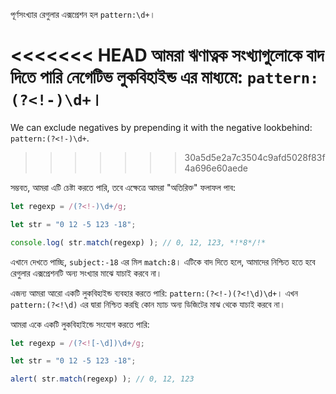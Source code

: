 
পূর্ণসংখ্যার রেগুলার এক্সপ্রেশন হল `pattern:\d+`।

<<<<<<< HEAD
আমরা ঋণাত্নক সংখ্যাগুলোকে বাদ দিতে পারি নেগেটিভ লুকবিহাইন্ড এর মাধ্যমে: `pattern:(?<!-)\d+`।
=======
We can exclude negatives by prepending it with the negative lookbehind: `pattern:(?<!-)\d+`.
>>>>>>> 30a5d5e2a7c3504c9afd5028f83f4a696e60aede

সম্ভবত, আমরা এটি চেষ্টা করতে পারি, তবে এক্ষেত্রে আমরা "অতিরিক্ত" ফলাফল পাব:

```js run
let regexp = /(?<!-)\d+/g;

let str = "0 12 -5 123 -18";

console.log( str.match(regexp) ); // 0, 12, 123, *!*8*/!*
```

এখানে দেখতে পাচ্ছি, `subject:-18` এর মিল `match:8`। এটিকে বাদ দিতে হলে, আমাদের নিশ্চিত হতে হবে রেগুলার এক্সপ্রেশনটি অন্য সংখ্যার মাঝে যাচাই করবে না।

এজন্য আমরা আরো একটি লুকবিহাইন্ড ব্যবহার করতে পারি: `pattern:(?<!-)(?<!\d)\d+`। এখন `pattern:(?<!\d)` এর দ্বারা নিশ্চিত করছি কোন ম্যাচ অন্য ডিজিটের মাঝ থেকে যাচাই করবে না।

আমরা একে একটি লুকবিহাইন্ডে সংযোগ করতে পারি:

```js run
let regexp = /(?<![-\d])\d+/g;

let str = "0 12 -5 123 -18";

alert( str.match(regexp) ); // 0, 12, 123
```
